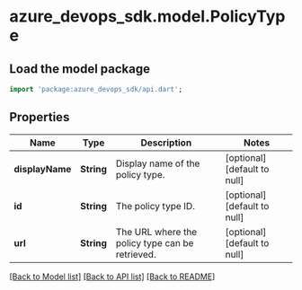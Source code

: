 # azure_devops_sdk.model.PolicyType

## Load the model package
```dart
import 'package:azure_devops_sdk/api.dart';
```

## Properties
Name | Type | Description | Notes
------------ | ------------- | ------------- | -------------
**displayName** | **String** | Display name of the policy type. | [optional] [default to null]
**id** | **String** | The policy type ID. | [optional] [default to null]
**url** | **String** | The URL where the policy type can be retrieved. | [optional] [default to null]

[[Back to Model list]](../README.md#documentation-for-models) [[Back to API list]](../README.md#documentation-for-api-endpoints) [[Back to README]](../README.md)


